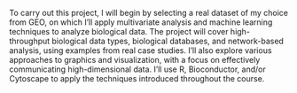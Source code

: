 To carry out this project, I will begin by selecting a real dataset of my choice from GEO, on which I’ll apply multivariate analysis and machine learning techniques to analyze biological data. The project will cover high-throughput biological data types, biological databases, and network-based analysis, using examples from real case studies. I’ll also explore various approaches to graphics and visualization, with a focus on effectively communicating high-dimensional data. I’ll use R, Bioconductor, and/or Cytoscape to apply the techniques introduced throughout the course.
